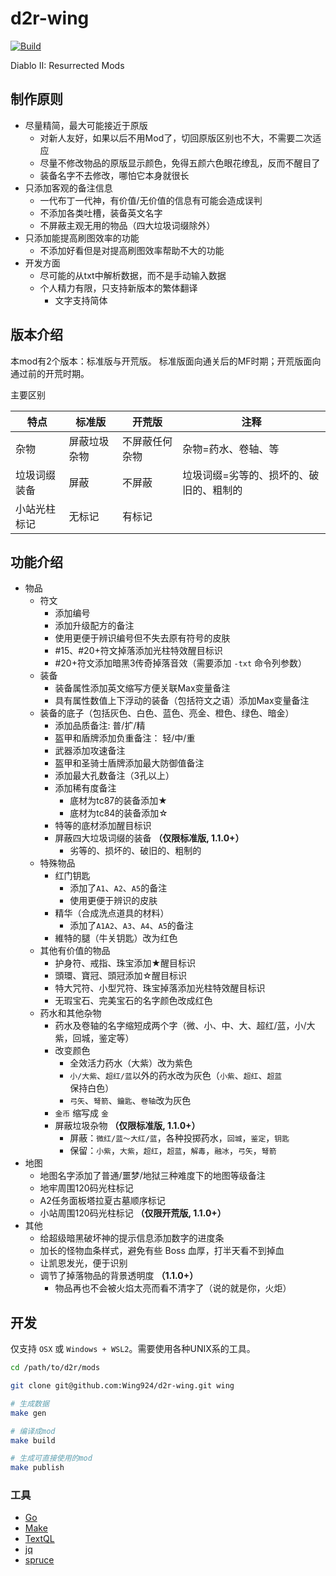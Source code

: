 # d2r-wing

[![Build](https://github.com/Wing924/d2r-wing/actions/workflows/build.yml/badge.svg)](https://github.com/Wing924/d2r-wing/actions/workflows/build.yml)

Diablo II: Resurrected Mods

## 制作原则

- 尽量精简，最大可能接近于原版
  - 对新人友好，如果以后不用Mod了，切回原版区别也不大，不需要二次适应
  - 尽量不修改物品的原版显示颜色，免得五颜六色眼花缭乱，反而不醒目了
  - 装备名字不去修改，哪怕它本身就很长
- 只添加客观的备注信息
  - 一代布丁一代神，有价值/无价值的信息有可能会造成误判
  - 不添加各类吐槽，装备英文名字
  - 不屏蔽主观无用的物品（四大垃圾词缀除外）
- 只添加能提高刷图效率的功能
  - 不添加好看但是对提高刷图效率帮助不大的功能
- 开发方面
  - 尽可能的从txt中解析数据，而不是手动输入数据
  - 个人精力有限，只支持新版本的繁体翻译
    - 文字支持简体

## 版本介绍

本mod有2个版本：标准版与开荒版。
标准版面向通关后的MF时期；开荒版面向通过前的开荒时期。

主要区别

| 特点         | 标准版       | 开荒版         | 注释                                    |
| ------------ | ------------ | -------------- | --------------------------------------- |
| 杂物         | 屏蔽垃圾杂物 | 不屏蔽任何杂物 | 杂物=药水、卷轴、等                     |
| 垃圾词缀装备 | 屏蔽         | 不屏蔽         | 垃圾词缀=劣等的、损坏的、破旧的、粗制的 |
| 小站光柱标记 | 无标记       | 有标记         |                                         |

## 功能介绍

- 物品
  - 符文
    - 添加编号
    - 添加升级配方的备注
    - 使用更便于辨识编号但不失去原有符号的皮肤
    - #15、#20+符文掉落添加光柱特效醒目标识
    - #20+符文添加暗黑3传奇掉落音效（需要添加 `-txt` 命令列参数）
  - 装备
    - 装备属性添加英文缩写方便关联Max变量备注
    - 具有属性数值上下浮动的装备（包括符文之语）添加Max变量备注
  - 装备的底子（包括灰色、白色、蓝色、亮金、橙色、绿色、暗金）
    - 添加品质备注: 普/扩/精
    - 盔甲和盾牌添加负重备注： 轻/中/重
    - 武器添加攻速备注
    - 盔甲和圣骑士盾牌添加最大防御值备注
    - 添加最大孔数备注（3孔以上）
    - 添加稀有度备注
      - 底材为tc87的装备添加★
      - 底材为tc84的装备添加☆
    - 特等的底材添加醒目标识
    - 屏蔽四大垃圾词缀的装备 **（仅限标准版, 1.1.0+）**
      - 劣等的、损坏的、破旧的、粗制的
  - 特殊物品
    - 红门钥匙
      - 添加了`A1`、`A2`、`A5`的备注
      - 使用更便于辨识的皮肤
    - 精华（合成洗点道具的材料）
      - 添加了`A1A2`、`A3`、`A4`、`A5`的备注
    - 維特的腿（牛关钥匙）改为红色
  - 其他有价值的物品
    - 护身符、戒指、珠宝添加★醒目标识
    - 頭環、寶冠、頭冠添加☆醒目标识
    - 特大咒符、小型咒符、珠宝掉落添加光柱特效醒目标识
    - 无瑕宝石、完美宝石的名字颜色改成红色
  - 药水和其他杂物
    - 药水及卷轴的名字缩短成两个字（微、小、中、大、超红/蓝，小/大紫，回城，鉴定等）
    - 改变颜色
      - 全效活力药水（大紫）改为紫色
      - `小/大紫`、`超红/蓝`以外的药水改为灰色（`小紫`、`超红`、`超蓝`保持白色）
      - `弓矢`、`弩箭`、`鑰匙`、`卷轴`改为灰色
    - `金币` 缩写成 `金`
    - 屏蔽垃圾杂物 **（仅限标准版, 1.1.0+）**
      - 屏蔽：`微红/蓝～大红/蓝`，各种投掷药水，`回城`，`鉴定`，`钥匙`
      - 保留：`小紫`，`大紫`，`超红`，`超蓝`，`解毒`，`融冰`，`弓矢`，`弩箭`
- 地图
  - 地图名字添加了普通/噩梦/地狱三种难度下的地图等级备注
  - 地牢周围120码光柱标记
  - A2任务面板塔拉夏古墓顺序标记
  - 小站周围120码光柱标记 **（仅限开荒版, 1.1.0+）**
- 其他
  - 给超级暗黑破坏神的提示信息添加数字的进度条
  - 加长的怪物血条样式，避免有些 Boss 血厚，打半天看不到掉血
  - 让凯恩发光，便于识别
  - 调节了掉落物品的背景透明度 **（1.1.0+）**
    - 物品再也不会被火焰太亮而看不清字了（说的就是你，火炬）

## 开发

仅支持 `OSX` 或 `Windows + WSL2`。需要使用各种UNIX系的工具。

```bash
cd /path/to/d2r/mods

git clone git@github.com:Wing924/d2r-wing.git wing

# 生成数据
make gen

# 编译成mod
make build

# 生成可直接使用的mod
make publish
```

### 工具

- [Go](https://go.dev/)
- [Make](https://www.gnu.org/software/make/)
- [TextQL](https://github.com/dinedal/textql)
- [jq](https://stedolan.github.io/jq/)
- [spruce](https://github.com/geofffranks/spruce)

